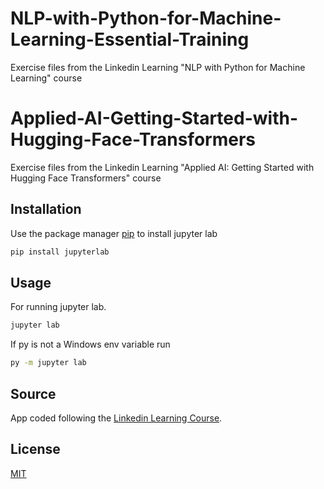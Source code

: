 # NLP-with-Python-for-Machine-Learning-Essential-Training
Exercise files from the Linkedin Learning "NLP with Python for Machine Learning" course

# Applied-AI-Getting-Started-with-Hugging-Face-Transformers
Exercise files from the Linkedin Learning "Applied AI: Getting Started with Hugging Face Transformers" course

## Installation

Use the package manager [pip](https://pypi.org/project/pip/) to install jupyter lab

```bash
pip install jupyterlab
```


## Usage

For running jupyter lab.

```bash
jupyter lab
```
If py is not a Windows env variable run

```bash
py -m jupyter lab
```

## Source

App coded following the [Linkedin Learning Course](https://www.linkedin.com/learning/nlp-with-python-for-machine-learning-essential-training?u=89145882).

## License

[MIT](https://choosealicense.com/licenses/mit/)
